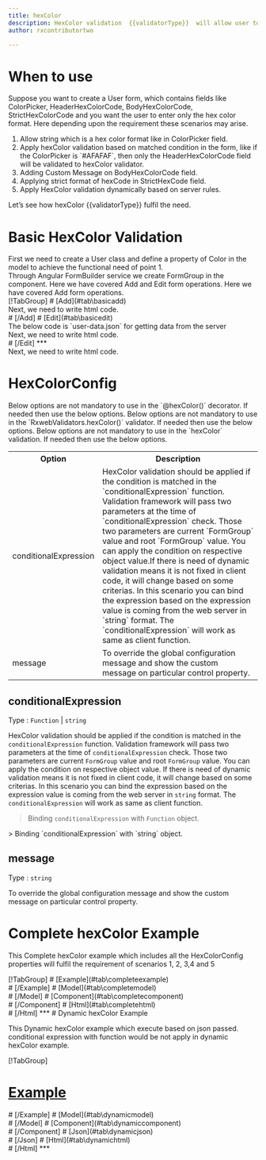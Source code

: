 ```yaml
---
title: hexColor  
description: HexColor validation  {{validatorType}}  will allow user to enter only the input in proper Hex Color format.
author: rxcontributortwo

---
```

# When to use
Suppose you want to create a User form, which contains fields like ColorPicker, HeaderHexColorCode, BodyHexColorCode, StrictHexColorCode and you want the user to enter only the hex color format. Here depending upon the requirement these scenarios may arise.

<ol>
    <li>Allow string which is a hex color format like in ColorPicker field.</li>
    <li>Apply hexColor validation based on matched condition in the form, like if the ColorPicker is `#AFAFAF`, then only the HeaderHexColorCode field will be validated to hexColor validator.</li>
    <li>Adding Custom Message on BodyHexColorCode field.</li>
    <li>Applying strict format of hexCode in StrictHexCode field.</li>
    <data-scope scope="['decorator','validator']">
    <li>Apply HexColor validation dynamically based on server rules.</li>
    </data-scope>
</ol>

Let’s see how hexColor  {{validatorType}}  fulfil the need.

# Basic HexColor Validation

<data-scope scope="['decorator','template-driven']">
First we need to create a User class and define a property of Color in the model to achieve the functional need of point 1.
<div component="app-code" key="hexColor-add-model"></div> 
</data-scope>
Through Angular FormBuilder service we create FormGroup in the component.
<data-scope scope="['decorator']">
Here we have covered Add and Edit form operations. 
</data-scope>

<data-scope scope="['validator','template-driven']">
Here we have covered Add form operations. 
</data-scope>

<data-scope scope="['decorator']">
<div component="app-tabs" key="basic-operations"></div>
[!TabGroup]
# [Add](#tab\basicadd)
<div component="app-code" key="hexColor-add-component"></div> 
Next, we need to write html code.
<div component="app-code" key="hexColor-add-html"></div> 
<div component="app-example-runner" ref-component="app-hexColor-add"></div>
# [/Add]
# [Edit](#tab\basicedit)
<div component="app-code" key="hexColor-edit-component"></div> 
The below code is `user-data.json` for getting data from the server
<div component="app-code" key="hexColor-edit-json"></div> 
Next, we need to write html code.
<div component="app-code" key="hexColor-edit-html"></div> 
<div component="app-example-runner" ref-component="app-hexColor-edit"></div>
# [/Edit]
***
</data-scope>

<data-scope scope="['validator','template-driven']">
<div component="app-code" key="hexColor-add-component"></div> 
Next, we need to write html code.
<div component="app-code" key="hexColor-add-html"></div> 
<div component="app-example-runner" ref-component="app-hexColor-add"></div>
</data-scope>

# HexColorConfig 
<data-scope scope="['decorator']">
Below options are not mandatory to use in the `@hexColor()` decorator. If needed then use the below options.
</data-scope>
<data-scope scope="['validator']">
Below options are not mandatory to use in the `RxwebValidators.hexColor()` validator. If needed then use the below options.
</data-scope>
<data-scope scope="['template-driven']">
Below options are not mandatory to use in the `hexColor` validation. If needed then use the below options.
</data-scope>

<table class="table table-bordered table-striped">
<tr><th>Option</th><th>Description</th></tr>
<tr><td><a  title="conditionalExpression">conditionalExpression</a></td><td>HexColor validation should be applied if the condition is matched in the `conditionalExpression` function. Validation framework will pass two parameters at the time of `conditionalExpression` check. Those two parameters are current `FormGroup` value and root `FormGroup` value. You can apply the condition on respective object value.If there is need of dynamic validation means it is not fixed in client code, it will change based on some criterias. In this scenario you can bind the expression based on the expression value is coming from the web server in `string` format. The `conditionalExpression` will work as same as client function.</td></tr>
<tr><td><a  title="message">message</a></td><td>To override the global configuration message and show the custom message on particular control property.</td></tr>
</table>

## conditionalExpression 
Type :  `Function`  |  `string` 

HexColor validation should be applied if the condition is matched in the `conditionalExpression` function. Validation framework will pass two parameters at the time of `conditionalExpression` check. Those two parameters are current `FormGroup` value and root `FormGroup` value. You can apply the condition on respective object value.
If there is need of dynamic validation means it is not fixed in client code, it will change based on some criterias. In this scenario you can bind the expression based on the expression value is coming from the web server in `string` format. The `conditionalExpression` will work as same as client function.

> Binding `conditionalExpression` with `Function` object.
<div component="app-code" key="hexColor-conditionalExpressionExampleFunction-model"></div> 
> Binding `conditionalExpression` with `string` object.
<div component="app-code" key="hexColor-conditionalExpressionExampleString-model"></div> 

<div component="app-example-runner" ref-component="app-hexColor-conditionalExpression" title="hexColor {{validatorType}} with conditionalExpression" key="conditionalExpression"></div>

## message 
Type :  `string` 

To override the global configuration message and show the custom message on particular control property.

<div component="app-code" key="hexColor-messageExample-model"></div> 
<div component="app-example-runner" ref-component="app-hexColor-message" title="hexColor {{validatorType}} with message" key="message"></div>

# Complete hexColor Example

This Complete hexColor example which includes all the HexColorConfig properties will fulfil the requirement of scenarios 1, 2, 3,4 and 5

<div component="app-tabs" key="complete"></div>
[!TabGroup]
# [Example](#tab\completeexample)
<div component="app-example-runner" ref-component="app-hexColor-complete"></div>
# [/Example]
<data-scope scope="['decorator','template-driven']">
# [Model](#tab\completemodel)
<div component="app-code" key="hexColor-complete-model"></div> 
# [/Model]
</data-scope>
# [Component](#tab\completecomponent)
<div component="app-code" key="hexColor-complete-component"></div> 
# [/Component]
# [Html](#tab\completehtml)
<div component="app-code" key="hexColor-complete-html"></div>
# [/Html]
***

<data-scope scope="['decorator','validator']">
# Dynamic hexColor Example

This Dynamic hexColor example which execute based on json passed. conditional expression with function would be not apply in dynamic hexColor example. 

<div component="app-tabs" key="dynamic"></div>

[!TabGroup]
# [Example](#tab\dynamicexample)
<div component="app-example-runner" ref-component="app-hexColor-dynamic"></div>
# [/Example]
<data-scope scope="['decorator']">
# [Model](#tab\dynamicmodel)
<div component="app-code" key="hexColor-dynamic-model"></div>
# [/Model]
</data-scope>
# [Component](#tab\dynamiccomponent)
<div component="app-code" key="hexColor-dynamic-component"></div>
# [/Component]
# [Json](#tab\dynamicjson)
<div component="app-code" key="hexColor-dynamic-json"></div>
# [/Json]
# [Html](#tab\dynamichtml)
<div component="app-code" key="hexColor-dynamic-html"></div> 
# [/Html]
***
</data-scope>
